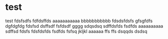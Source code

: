test
====

test
fdsfsdfs
fdfdsffds
aaaaaaaaaaa
bbbbbbbbbbb
fdsdsfdsfs
gfsgfdfs
dgfdgfdg
fdsfsd
dsffsdf
fsfdsdf
gggg
sdqsdsq
sdffdsfds
fsdfds
aaaaaaaaaa
sdffsd
fdsfs
fdsfdsfds
fsdfds
fsfsq
jkljkl
aaaaaa
ffs
ffs
dsqqds
dsdsq
